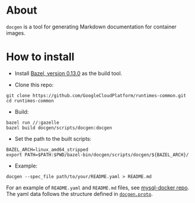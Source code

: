 # About

`docgen` is a tool for generating Markdown documentation for container images.

# How to install

- Install [Bazel, version 0.13.0](https://bazel.build) as the build tool.

- Clone this repo:

``` shell
git clone https://github.com/GoogleCloudPlatform/runtimes-common.git
cd runtimes-common
```

- Build:

``` shell
bazel run //:gazelle
bazel build docgen/scripts/docgen:docgen
```

- Set the path to the built scripts:

``` shell
BAZEL_ARCH=linux_amd64_stripped
export PATH=$PATH:$PWD/bazel-bin/docgen/scripts/docgen/${BAZEL_ARCH}/
```

- Example:

``` shell
docgen --spec_file path/to/your/README.yaml > README.md
```

For an example of `README.yaml` and `README.md` files, see
[mysql-docker repo](https://github.com/GoogleCloudPlatform/mysql-docker).
The yaml data follows the structure defined in
[`docgen.proto`](lib/proto/docgen.proto).
